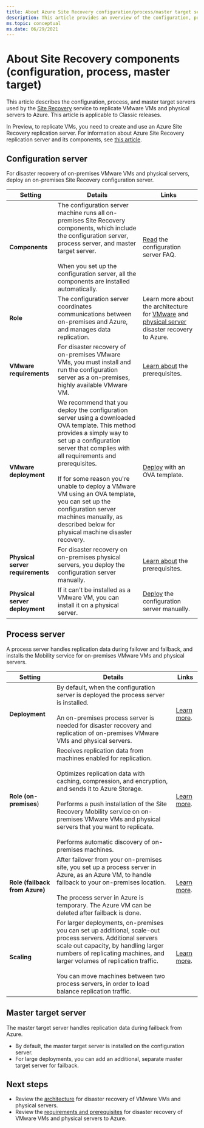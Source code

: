```yaml
---
title: About Azure Site Recovery configuration/process/master target servers
description: This article provides an overview of the configuration, process, and master target servers using when setting up disaster recovery of on-premises VMware VMs to Azure with Azure Site Recovery
ms.topic: conceptual
ms.date: 06/29/2021
---
```


# About Site Recovery components (configuration, process, master target)

This article describes the configuration, process, and master target servers used by the [Site Recovery](site-recovery-overview.md) service to replicate VMware VMs and physical servers to Azure. This article is applicable to Classic releases.

In Preview, to replicate VMs, you need to create and use an Azure Site Recovery replication server. For information about Azure Site Recovery replication server and its components, see [this article](vmware-azure-architecture-preview.md).

## Configuration server

For disaster recovery of on-premises VMware VMs and physical servers, deploy an on-premises Site Recovery configuration server.

**Setting** | **Details** | **Links**
--- | --- | ---
**Components**  | The configuration server machine runs all on-premises Site Recovery components, which include the configuration server, process server, and master target server.<br/><br/> When you set up the configuration server, all the components are installed automatically. | [Read](vmware-azure-common-questions.md#configuration-server) the configuration server FAQ.
**Role** | The configuration server coordinates communications between on-premises and Azure, and manages data replication. | Learn more about the architecture for [VMware](vmware-azure-architecture.md) and [physical server](physical-azure-architecture.md) disaster recovery to Azure.
**VMware requirements** | For disaster recovery of on-premises VMware VMs, you must install and run the configuration server as a on-premises, highly available VMware VM. | [Learn about](vmware-azure-deploy-configuration-server.md#prerequisites) the prerequisites.
**VMware deployment** | We recommend that you deploy the configuration server using a downloaded OVA template. This method provides a simply way to set up a configuration server that complies with all requirements and prerequisites.<br/><br/> If for some reason you're unable to deploy a VMware VM using an OVA template, you can set up the configuration server machines manually, as described below for physical machine disaster recovery. | [Deploy](vmware-azure-deploy-configuration-server.md#deploy-a-configuration-server-through-an-ova-template) with an OVA template.
**Physical server requirements** | For disaster recovery on on-premises physical servers, you deploy the configuration server manually. | [Learn about](physical-azure-set-up-source.md#prerequisites) the prerequisites.
**Physical server deployment** | If it can't be installed as a VMware VM, you can install it on a physical server. | [Deploy](physical-azure-set-up-source.md#set-up-the-source-environment) the configuration server manually.

## Process server

A process server handles replication data during failover and failback, and installs the Mobility service for on-premises VMware VMs and physical servers.

**Setting** | **Details** | **Links**
--- | --- | ---
**Deployment**  | By default, when the configuration server is deployed the process server is installed. <br/><br/> An on-premises process server is needed for disaster recovery and replication of on-premises VMware VMs and physical servers. | [Learn more](vmware-azure-architecture.md#architectural-components).
**Role (on-premises**) | Receives replication data from machines enabled for replication. <br/><br/> Optimizes replication data with caching, compression, and encryption, and sends it to Azure Storage. <br/><br/> Performs a push installation of the Site Recovery Mobility service on on-premises VMware VMs and physical servers that you want to replicate. <br/><br/> Performs automatic discovery of on-premises machines. | [Learn more](vmware-azure-enable-replication.md).
**Role (failback from Azure)** | After failover from your on-premises site, you set up a process server in Azure, as an Azure VM, to handle failback to your on-premises location.<br/><br/> The process server in Azure is temporary. The Azure VM can be deleted after failback is done. | [Learn more](vmware-azure-set-up-process-server-azure.md).
**Scaling** | For larger deployments, on-premises you can set up additional, scale-out process servers. Additional servers scale out capacity, by handling larger numbers of replicating machines, and larger volumes of replication traffic.<br/><br/> You can move machines between two process servers, in order to load balance replication traffic. | [Learn more](vmware-azure-set-up-process-server-scale.md).

## Master target server

The master target server handles replication data during failback from Azure.

- By default, the master target server is installed on the configuration server.
- For large deployments, you can add an additional, separate master target server for failback.

## Next steps

- Review the [architecture](vmware-azure-architecture.md) for disaster recovery of VMware VMs and physical servers.
- Review the [requirements and prerequisites](vmware-physical-azure-support-matrix.md) for disaster recovery of VMware VMs and physical servers to Azure.
